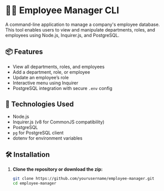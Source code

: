 # 🧑‍💼 Employee Manager CLI

A command-line application to manage a company's employee database. This tool enables users to view and manipulate departments, roles, and employees using Node.js, Inquirer.js, and PostgreSQL.

## 📦 Features

- View all departments, roles, and employees
- Add a department, role, or employee
- Update an employee’s role
- Interactive menu using Inquirer
- PostgreSQL integration with secure `.env` config

## 🚀 Technologies Used

- Node.js
- Inquirer.js (v8 for CommonJS compatibility)
- PostgreSQL
- `pg` for PostgreSQL client
- dotenv for environment variables

## 🛠 Installation

1. **Clone the repository or download the zip:**
   ```bash
   git clone https://github.com/yourusername/employee-manager.git
   cd employee-manager
